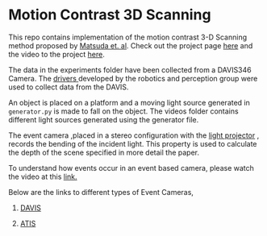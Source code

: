 # Motion Contrast 3D Scanning

This repo contains implementation of the motion contrast 3-D Scanning method proposed by <a href="http://compphotolab.northwestern.edu/wordpress/wp-content/uploads/2015/04/dvs_031.pdf"> Matsuda et. al</a>. Check out the project page <a href=http://compphotolab.northwestern.edu/project/mc3d-motion-contrast-3d-laser-scanner/>here</a> and the video to the project <a href=https://vimeo.com/125511538>here</a>.

The data in the experiments folder have been collected from a DAVIS346 Camera. The  <a href="https://github.com/uzh-rpg/rpg_dvs_ros">drivers </a> developed by the robotics and perception group were used to collect data from the DAVIS. 

An object is placed on a platform and a moving light source generated in `generator.py` is made to fall on the object. The videos folder contains different light sources generated using the generator file.

The event camera ,placed in a stereo configuration with the <a href="http://www.ti.com/tool/DLPLCR4500EVM">light projector</a> , records the bending of the incident light. This property is used to calculate the depth of the scene specified in more detail the paper.


To understand how events occur in an event based camera, please watch the video at this <a href="https://www.youtube.com/watch?v=kPCZESVfHoQ">link.</a>

Below are the links to different types of Event Cameras,

1. <a href="http://inivation.com/"> DAVIS </a>

2. <a href="https://www.prophesee.ai/"> ATIS </a>
